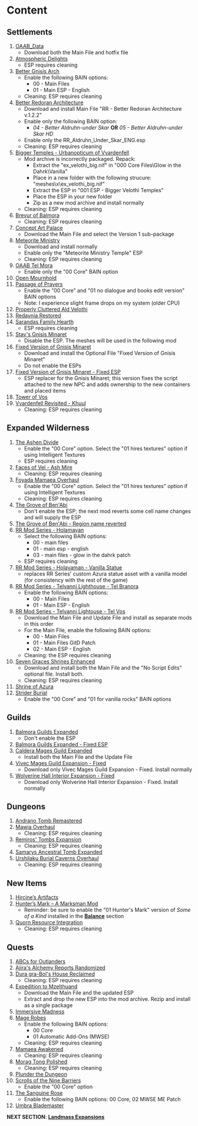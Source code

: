 # Content 

## Settlements
1. [OAAB_Data](https://www.nexusmods.com/morrowind/mods/49042)
	- Download both the Main File and hotfix file
1. [Atmospheric Delights](https://www.nexusmods.com/morrowind/mods/47472?)
	- ESP requires cleaning
1. [Better Gnisis Arch](https://www.nexusmods.com/morrowind/mods/46224?)
	- Enable the following BAIN options:
		- 00 - Main Files
		- 01 - Main ESP - English
	- Cleaning: ESP requires cleaning
1. [Better Redoran Architecture](https://www.nexusmods.com/morrowind/mods/43266?)
	- Download and install Main File "RR - Better Redoran Architecture v.1.2.2"
	- Enable only the following BAIN option:
		- *04 - Better Aldruhn-under Skar* **OR** *05 - Better Aldruhn-under Skar HD*
	- Enable only the RR_Aldruhn_Under_Skar_ENG.esp
	- Cleaning: ESP requires cleaning
1. [Bigger Temples - Urbanopticum of Vvardenfell](https://www.nexusmods.com/morrowind/mods/46184?)
	- Mod archive is incorrectly packaged. Repack:
		- Extract the "ex_velothi_big.nif" in "000 Core Files\Glow in the Dahrk\Vanilla" 
		- Place in a new folder with the following strucure: "meshes\x\ex_velothi_big.nif"
		- Extract the ESP in "001 ESP - Bigger Velothi Temples"
		- Place the ESP in your new folder
		- Zip as a new mod archive and install normally
	- Cleaning: ESP requires cleaning
1. [Brevur of Balmora](https://www.nexusmods.com/morrowind/mods/47557?)
	- Cleaning: ESP requires cleaning
1. [Concept Art Palace](https://www.nexusmods.com/morrowind/mods/48136?)
	- Download the Main File and select the Version 1 sub-package
1. [Meteorite Ministry](https://www.nexusmods.com/morrowind/mods/45506?)
	- Download and install normally
	- Enable only the "Meteorite Ministry Temple" ESP
	- Cleaning: ESP requires cleaning
1. [OAAB Tel Mora](https://www.nexusmods.com/morrowind/mods/46177?)
	- Enable only the "00 Core" BAIN option
1. [Open Mournhold](https://www.nexusmods.com/morrowind/mods/44981?)
1. [Passage of Prayers](https://www.nexusmods.com/morrowind/mods/46786?)
	- Enable the "00 Core" and "01 no dialogue and books edit version" BAIN options
	- Note: I experience slight frame drops on my system (older CPU)
1. [Properly Cluttered Ald Velothi](https://www.nexusmods.com/morrowind/mods/48811?)
1. [Redaynia Restored](https://www.nexusmods.com/morrowind/mods/47646?)
1. [Sarandas Family Hearth](https://www.nexusmods.com/morrowind/mods/48056?)
	- ESP requires cleaning
1. [Stav's Gnisis Minaret](https://www.nexusmods.com/morrowind/mods/43237?)
	- Disable the ESP. The meshes will be used in the following mod
1. [Fixed Version of Gnisis Minaret](https://www.nexusmods.com/morrowind/mods/46184?)
	- Download and install the Optional File "Fixed Version of Gnisis Minaret"
	- Do not enable the ESPs
1. [Fixed Version of Gnisis Minaret - Fixed ESP](https://mega.nz/file/O14DRBjQ#VoipDGkDyy319TPofTxe5z6GCysaLoOwcPwXsK2U1_E)
	- ESP replacer for the Gnisis Minaret; this version fixes the script attached to the new NPC and adds ownership to the new containers and placed items
1. [Tower of Vos](https://www.nexusmods.com/morrowind/mods/43527)
1. [Vvardenfell Revisited - Khuul](https://www.nexusmods.com/morrowind/mods/46614?)
	- Cleaning: ESP requires cleaning

## Expanded Wilderness
1. [The Ashen Divide](https://www.nexusmods.com/morrowind/mods/48733?)
	- Enable the "00 Core" option. Select the "01 hires textures" option if using Intelligent Textures
	- ESP requires cleaning
1. [Faces of Vel - Ash Mire](https://www.nexusmods.com/morrowind/mods/44200?)
	- Cleaning: ESP requires cleaning
1. [Foyada Mamaea Overhaul](https://www.nexusmods.com/morrowind/mods/46424?)
	- Enable the "00 Core" option. Select the "01 hires textures" option if using Intelligent Textures	
	- Cleaning: ESP requires cleaning
1. [The Grove of Ben'Abi](https://www.nexusmods.com/morrowind/mods/46137?)
	- Don't enable the ESP; the next mod reverts some cell name changes and will supply the ESP
1. [The Grove of Ben'Abi - Region name reverted](https://mega.nz/file/Gl4TQBrR#YqRPilupBPUwneqR0lOs70IvXuBQ5xwbAw_bdGjpG74)
1. [RR Mod Series - Holamayan](https://www.nexusmods.com/morrowind/mods/43524?)
	- Select the following BAIN options:
		- 00 - main files
		- 01 - main esp - english
		- 03 - main files - glow in the dahrk patch
	- ESP requires cleaning
1. [RR Mod Series - Holayaman - Vanilla Statue](https://mega.nz/file/z1ZyzASS#Sxg_woC1TjGImgJP-CU6WVgTvaWn9q1tBcPHxa9F4u8)
	- replaces RR Series' custom Azura statue asset with a vanilla model (for consistency with the rest of the game)
1. [RR Mod Series - Telvanni Lighthouse - Tel Branora](https://www.nexusmods.com/morrowind/mods/42664?)
	- Enable the following BAIN options:
		- 00 - Main Files
		- 01 - Main ESP - English
1. [RR Mod Series - Telvanni Lightouse - Tel Vos](https://www.nexusmods.com/morrowind/mods/42744?)
	- Download the Main File and Update File and install as separate mods in this order
	- For the Main File, enable the following BAIN options:
		- 00 - Main Files
		- 01 - Main Files GitD Patch
		- 02 - Main ESP - English
	- Cleaning: the ESP requires cleaning
1. [Seven Graces Shrines Enhanced](https://www.nexusmods.com/morrowind/mods/46417?)
	- Download and install both the Main File and the "No Script Edits" optional file. Install both.
	- Cleaning: ESP requires cleaning
1. [Shrine of Azura](https://www.nexusmods.com/morrowind/mods/48278?)
1. [Strider Burial](https://www.nexusmods.com/morrowind/mods/47661?)
	- Enable the "00 Core" and "01 for vanilla rocks" BAIN options

## Guilds
1. [Balmora Guilds Expanded](https://www.nexusmods.com/morrowind/mods/46859?)
	- Don't enable the ESP
1. [Balmora Guilds Expanded - Fixed ESP](https://www.nexusmods.com/morrowind/mods/47700?)
1. [Caldera Mages Guild Expanded](https://www.nexusmods.com/morrowind/mods/45750?)
	- Install both the Main File and the Update File
1. [Vivec Mages Guild Expansion - Fixed](https://www.nexusmods.com/morrowind/mods/47700?)
	- Download only Vivec Mages Guild Expansion - Fixed. Install normally
1. [Wolverine Hall Interior Expansion - Fixed](https://www.nexusmods.com/morrowind/mods/47700?)
	- Download only Wolverine Hall Interior Expansion - Fixed. Install normally

## Dungeons
1. [Andrano Tomb Remastered](https://www.nexusmods.com/morrowind/mods/44672?)
1. [Mawia Overhaul](https://www.nexusmods.com/morrowind/mods/46884?)
	- Cleaning: ESP requires cleaning
1. [Remiros' Tombs Expansion](https://www.nexusmods.com/morrowind/mods/45616?)
	- Cleaning: ESP requires cleaning
1. [Samarys Ancestral Tomb Expanded](https://www.nexusmods.com/morrowind/mods/45612?)
1. [Urshilaku Burial Caverns Overhaul](https://www.nexusmods.com/morrowind/mods/48705?)
	- Cleaning: ESP requires cleaning

## New Items
1. [Hircine’s Artifacts](https://www.nexusmods.com/morrowind/mods/47671?)
1. [Hunter’s Mark – A Marksman Mod](https://www.nexusmods.com/morrowind/mods/46656?)
	- Reminder: be sure to enable the "01 Hunter's Mark" version of *Some of a Kind* installed in the [**Balance**](https://github.com/doublemoulinet/Morrowind-Modular-Mod-Guide/blob/master/BALANCE.md) section
1. [Quorn Resource Integration](https://www.nexusmods.com/morrowind/mods/43269?)
	- Cleaning: ESP requires cleaning
	
## Quests
1. [ABCs for Outlanders](https://www.nexusmods.com/morrowind/mods/46692?)
1. [Ajira's Alchemy Reports Randomized](https://www.nexusmods.com/morrowind/mods/47550?)
1. [Dura gra-Bol's House Reclaimed](https://www.nexusmods.com/morrowind/mods/46772?)
	- Cleaning: ESP requires cleaning
1. [Expedition to Mzelthuand](https://www.nexusmods.com/morrowind/mods/45229?)
	- Download the Main File and the updated ESP
	- Extract and drop the new ESP into the mod archive. Rezip and install as a single package
1. [Immersive Madness](https://www.nexusmods.com/morrowind/mods/44983?)
1. [Mage Robes](https://www.nexusmods.com/morrowind/mods/45739?)
	- Enable the following BAIN options:
		- 00 Core
		- 01 Automatic Add-Ons (MWSE)
	- Cleaning: ESP requires cleaning
1. [Mamaea Awakened](https://www.nexusmods.com/morrowind/mods/46096?)
	- Cleaning: ESP requires cleaning
1. [Morag Tong Polished](https://www.nexusmods.com/morrowind/mods/47041?)
	- Cleaning: ESP requires cleaning
1. [Plunder the Dungeon](https://www.nexusmods.com/morrowind/mods/46977?)
1. [Scrolls of the Nine Barriers](https://www.nexusmods.com/morrowind/mods/45831?)
	- Enable the "00 Core" option
1. [The Sanguine Rose](https://www.nexusmods.com/morrowind/mods/46214?)
	- Enable the following BAIN options: 00 Core, 02 MWSE ME Patch
1. [Umbra Blademaster](https://www.nexusmods.com/morrowind/mods/43275?)


**NEXT SECTION**:
[**Landmass Expansions**](https://github.com/doublemoulinet/Morrowind-Modular-Mod-Guide/blob/master/OPTIONAL.md)